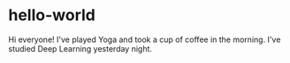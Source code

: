 
# hello-world
Hi everyone!
I've played Yoga and took a cup of coffee in the morning.
I've studied Deep Learning yesterday night.
